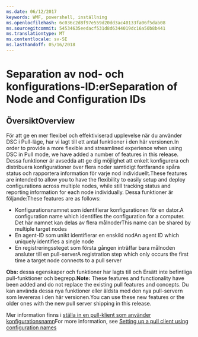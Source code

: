 ```yaml
---
ms.date: 06/12/2017
keywords: WMF, powershell, inställning
ms.openlocfilehash: 6c036c2d8f97e559d20dd3ac40133fa06f5dab08
ms.sourcegitcommit: 54534635eedacf531d8d6344019dc16a50b8b441
ms.translationtype: MT
ms.contentlocale: sv-SE
ms.lasthandoff: 05/16/2018
---
```

# <a name="separation-of-node-and-configuration-ids"></a><span data-ttu-id="17071-102">Separation av nod- och konfigurations-ID:er</span><span class="sxs-lookup"><span data-stu-id="17071-102">Separation of Node and Configuration IDs</span></span>

## <a name="overview"></a><span data-ttu-id="17071-103">Översikt</span><span class="sxs-lookup"><span data-stu-id="17071-103">Overview</span></span>

<span data-ttu-id="17071-104">För att ge en mer flexibel och effektiviserad upplevelse när du använder DSC i Pull-läge, har vi lagt till ett antal funktioner i den här versionen.</span><span class="sxs-lookup"><span data-stu-id="17071-104">In order to provide a more flexible and streamlined experience when using DSC in Pull mode, we have added a number of features in this release.</span></span> <span data-ttu-id="17071-105">Dessa funktioner är avsedda att ge dig möjlighet att enkelt konfigurera och distribuera konfigurationer över flera noder samtidigt fortfarande spåra status och rapportera information för varje nod individuellt.</span><span class="sxs-lookup"><span data-stu-id="17071-105">These features are intended to allow you to have the flexibility to easily setup and deploy configurations across multiple nodes, while still tracking status and reporting information for each node individually.</span></span>
<span data-ttu-id="17071-106">Dessa funktioner är följande:</span><span class="sxs-lookup"><span data-stu-id="17071-106">These features are as follows:</span></span>

* <span data-ttu-id="17071-107">Konfigurationsnamnet som identifierar konfigurationen för en dator.</span><span class="sxs-lookup"><span data-stu-id="17071-107">A configuration name which identifies the configuration for a computer.</span></span> <span data-ttu-id="17071-108">Det här namnet kan delas av flera målnoder</span><span class="sxs-lookup"><span data-stu-id="17071-108">This name can be shared by multiple target nodes</span></span>
* <span data-ttu-id="17071-109">En agent-ID som unikt identifierar en enskild nod</span><span class="sxs-lookup"><span data-stu-id="17071-109">An agent ID which uniquely identifies a single node</span></span>
* <span data-ttu-id="17071-110">En registreringssteget som första gången inträffar bara målnoden ansluter till en pull-server</span><span class="sxs-lookup"><span data-stu-id="17071-110">A registration step which only occurs the first time a target node connects to a pull server</span></span>

<span data-ttu-id="17071-111">**Obs:** dessa egenskaper och funktioner har lagts till och Ersätt inte befintliga pull-funktioner och begrepp.</span><span class="sxs-lookup"><span data-stu-id="17071-111">**Note:** These features and functionality have been added and do not replace the existing pull features and concepts.</span></span> <span data-ttu-id="17071-112">Du kan använda dessa nya funktioner eller äldsta med den nya pull-servern som levereras i den här versionen.</span><span class="sxs-lookup"><span data-stu-id="17071-112">You can use these new features or the older ones with the new pull server shipping in this release.</span></span>

<span data-ttu-id="17071-113">Mer information finns i [ställa in en pull-klient som använder konfigurationsnamn](https://msdn.microsoft.com/powershell/dsc/pullclientconfignames)</span><span class="sxs-lookup"><span data-stu-id="17071-113">For more information, see [Setting up a pull client using configuration names](https://msdn.microsoft.com/powershell/dsc/pullclientconfignames)</span></span>

